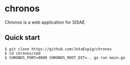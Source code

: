 # chronos
Chronos is a web application for SISAE

## Quick start
```
$ git clone https://github.com/JotaEspig/chronos
$ cd chronos/cmd
$ CHRONOS_PORT=8080 CHRONOS_ROOT_DIT=.. go run main.go
```
